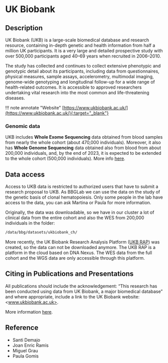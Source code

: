 # UK Biobank

## Description

UK Biobank (UKB) is a large-scale biomedical database and research resource, containing in-depth genetic and health
information from half a million UK participants.
It is a very large and detailed prospective study with over 500,000 participants aged 40–69 years
when recruited in 2006–2010.

The study has collected and continues to collect extensive phenotypic and genotypic detail about its participants,
including data from questionnaires, physical measures, sample assays, accelerometry, multimodal imaging, genome-wide
genotyping and longitudinal follow-up for a wide range of health-related outcomes.
It is accessible to approved researchers undertaking vital research into the most common and life-threatening diseases.

!!! note annotate "Website"
 [https://www.ukbiobank.ac.uk/](https://www.ukbiobank.ac.uk/){:target="_blank"}

### Genomic data

UKB includes **Whole Exome Sequencing** data obtained from blood samples from nearly the whole cohort
(about 470,000 individuals). Moreover, it also has **Whole Genome Sequencing** data obtained also from blood from
about 200,000 individuals, and, by the end of 2023, it is expected to be extended to the whole cohort (500,000
individuals). More info [here](https://www.ukbiobank.ac.uk/enable-your-research/about-our-data/genetic-data).

## Data access

Access to UKB data is restricted to authorized users that have to submit a research proposal to UKB. As BBGLab we can
use the data on the study of the genetic basis of clonal hematopoiesis. Only some people in the lab have access to the
data, you can ask Martina or Paula for more information.

Originally, the data was downloadable, so we have in our cluster a lot of clinical data from the entire cohort and
also the WES from 200,000 individuals in the folder:

```bash
/data/bbg/datasets/ukbiobank_ch/
```

More recently, the UK Biobank Research Analysis Platform
([UKB RAP](https://www.ukbiobank.ac.uk/enable-your-research/research-analysis-platform)) was created, so the data
can not be downloaded anymore. The UKB RAP is a platform in the cloud based on DNA Nexus. The WES data from the full
cohort and the WGS data are only accessible through this platform.

## Citing in Publications and Presentations

All publications should include the acknowledgement: “This research has been conducted using
data from UK Biobank, a major biomedical database” and where appropriate, include a link to the
UK Biobank website: <www.ukbiobank.ac.uk>.

More information [here](https://www.ukbiobank.ac.uk/media/c4yefr4t/210527-uk-biobank-communications-guidelines.pdf).

## Reference

- Santi Demajo
- Joan Enric Ramis
- Miguel Grau
- Paula Gomis
